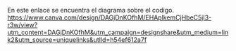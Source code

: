 En este enlace se encuentra el diagrama sobre el codigo.
https://www.canva.com/design/DAGjDnKOfhM/EHAplkemCjHbeC5jI3-r3w/view?utm_content=DAGjDnKOfhM&utm_campaign=designshare&utm_medium=link2&utm_source=uniquelinks&utlId=h54ef612a7f
